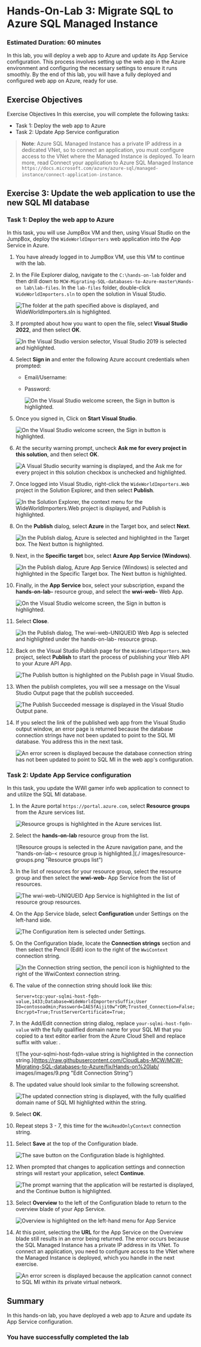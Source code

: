 # Hands-On-Lab 3: Migrate SQL to Azure SQL Managed Instance
### Estimated Duration: 60 minutes
In this lab, you will deploy a web app to Azure and update its App Service configuration. This process involves setting up the web app in the Azure environment and configuring the necessary settings to ensure it runs smoothly. By the end of this lab, you will have a fully deployed and configured web app on Azure, ready for use.

## Exercise Objectives

Exercise Objectives
In this exercise, you will complete the following tasks:

- Task 1: Deploy the web app to Azure
- Task 2: Update App Service configuration

> **Note**: Azure SQL Managed Instance has a private IP address in a dedicated VNet, so to connect an application, you must configure access to the VNet where the Managed Instance is deployed. To learn more, read Connect your application to Azure SQL Managed Instance `https://docs.microsoft.com/azure/azure-sql/managed-instance/connect-application-instance`.
## Exercise 3: Update the web application to use the new SQL MI database
### Task 1: Deploy the web app to Azure

In this task, you will use JumpBox VM and then, using Visual Studio on the JumpBox, deploy the `WideWorldImporters` web application into the App Service in Azure.

1. You have already logged in to JumpBox VM, use this VM to continue with the lab. 

1. In the File Explorer dialog, navigate to the `C:\hands-on-lab` folder and then drill down to `MCW-Migrating-SQL-databases-to-Azure-master\Hands-on lab\lab-files`. In the `lab-files` folder, double-click `WideWorldImporters.sln` to open the solution in Visual Studio.

   ![The folder at the path specified above is displayed, and WideWorldImporters.sln is highlighted.]( images/windows-explorer-lab-files-web-solution.png "Windows Explorer")

1. If prompted about how you want to open the file, select **Visual Studio 2022**, and then select **OK**.

    ![In the Visual Studio version selector, Visual Studio 2019 is selected and highlighted.]( images/datamod2.png "Visual Studio")

1. Select **Sign in** and enter the following Azure account credentials when prompted:
   
   * Email/Username: <inject key="AzureAdUserEmail"></inject>
   * Password: <inject key="AzureAdUserPassword"></inject>

        ![On the Visual Studio welcome screen, the Sign in button is highlighted.]( images/datamod3.png "Visual Studio")

1. Once you signed in, Click on **Start Visual Studio**.

    ![On the Visual Studio welcome screen, the Sign in button is highlighted.]( images/datamod4.png "Visual Studio")

1. At the security warning prompt, uncheck **Ask me for every project in this solution**, and then select **OK**.

    ![A Visual Studio security warning is displayed, and the Ask me for every project in this solution checkbox is unchecked and highlighted.]( images/visual-studio-security-warning.png "Visual Studio")

1. Once logged into Visual Studio, right-click the `WideWorldImporters.Web` project in the Solution Explorer, and then select **Publish**.

    ![In the Solution Explorer, the context menu for the WideWorldImporters.Web project is displayed, and Publish is highlighted.]( images/visual-studio-project-publish.png "Visual Studio")

1. On the **Publish** dialog, select **Azure** in the Target box, and select **Next**.

    ![In the Publish dialog, Azure is selected and highlighted in the Target box. The Next button is highlighted.]( images/updated15.png "Publish API App to Azure")

1. Next, in the **Specific target** box, select **Azure App Service (Windows)**.

    ![In the Publish dialog, Azure App Service (Windows) is selected and highlighted in the Specific Target box. The Next button is highlighted.]( images/datamod6.png "Publish API App to Azure")

1. Finally, in the **App Service** box, select your subscription, expand the **hands-on-lab-<inject key="Suffix" enableCopy="false"/>** resource group, and select the **wwi-web-<inject key="Suffix" enableCopy="false"/>** Web App.

    ![On the Visual Studio welcome screen, the Sign in button is highlighted.]( images/datamod7.png "Visual Studio")

1. Select **Close**.

    ![In the Publish dialog, The wwi-web-UNIQUEID Web App is selected and highlighted under the hands-on-lab- resource group.]( images/close.png "Publish API App to Azure")

1. Back on the Visual Studio Publish page for the `WideWorldImporters.Web` project, select **Publish** to start the process of publishing your Web API to your Azure API App.

    ![The Publish button is highlighted on the Publish page in Visual Studio.]( images/wwi-web-publish.png "Publish")

1. When the publish completes, you will see a message on the Visual Studio Output page that the publish succeeded.

    ![The Publish Succeeded message is displayed in the Visual Studio Output pane.]( images/visual-studio-output-publish-succeeded.png "Visual Studio")

2. If you select the link of the published web app from the Visual Studio output window, an error page is returned because the database connection strings have not been updated to point to the SQL MI database. You address this in the next task.

    ![An error screen is displayed because the database connection string has not been updated to point to SQL MI in the web app's configuration.]( images/web-app-error-screen.png "Web App error")

### Task 2: Update App Service configuration

In this task, you update the WWI gamer info web application to connect to and utilize the SQL MI database.

1. In the Azure portal `https://portal.azure.com`, select **Resource groups** from the Azure services list.

   ![Resource groups is highlighted in the Azure services list.]( images/datamod13.png "Azure services")

2. Select the **hands-on-lab<inject key="Resource Group Name" enableCopy="false"/>** resource group from the list.

   ![Resource groups is selected in the Azure navigation pane, and the "hands-on-lab-< resource group is highlighted.](./ images/resource-groups.png "Resource groups list")

3. In the list of resources for your resource group, select the **<inject key="Resource Group Name" enableCopy="false"/>** resource group and then select the **wwi-web-<inject key="Suffix" enableCopy="false"/>** App Service from the list of resources.

   ![The wwi-web-UNIQUEID App Service is highlighted in the list of resource group resources.]( images/datamod9.png "Resource group")

4. On the App Service blade, select **Configuration** under Settings on the left-hand side.

   ![The Configuration item is selected under Settings.]( images/app-service-configuration-menu.png "Configuration")

5. On the Configuration blade, locate the **Connection strings** section and then select the Pencil (Edit) icon to the right of the `WwiContext` connection string.

   ![In the Connection string section, the pencil icon is highlighted to the right of the WwiContext connection string.]( images/app-service-configuration-connection-strings.png "Connection Strings")

6. The value of the connection string should look like this:
    
    ``
    Server=tcp:your-sqlmi-host-fqdn-value,1433;Database=WideWorldImportersSuffix;User ID=contosoadmin;Password=IAE5fAijit0w^rDM;Trusted_Connection=False;Encrypt=True;TrustServerCertificate=True;
    ``

8. In the Add/Edit connection string dialog, replace `your-sqlmi-host-fqdn-value` with the fully qualified domain name for your SQL MI that you copied to a text editor earlier from the Azure Cloud Shell and replace suffix with value: <inject key="suffix" />.

   ![The your-sqlmi-host-fqdn-value string is highlighted in the connection string.](https://raw.githubusercontent.com/CloudLabs-MCW/MCW-Migrating-SQL-databases-to-Azure/fix/Hands-on%20lab/ images/images/9.png "Edit Connection String")

9. The updated value should look similar to the following screenshot.

   ![The updated connection string is displayed, with the fully qualified domain name of SQL MI highlighted within the string.]( images/app-service-configuration-edit-conn-string-value.png "Connection string value")

10. Select **OK**.

11. Repeat steps 3 - 7, this time for the `WwiReadOnlyContext` connection string.

12. Select **Save** at the top of the Configuration blade.

    ![The save button on the Configuration blade is highlighted.]( images/app-service-configuration-save.png "Save")

13. When prompted that changes to application settings and connection strings will restart your application, select **Continue**.

    ![The prompt warning that the application will be restarted is displayed, and the Continue button is highlighted.]( images/app-service-restart.png "Restart prompt")

14. Select **Overview** to the left of the Configuration blade to return to the overview blade of your App Service.

    ![Overview is highlighted on the left-hand menu for App Service]( images/app-service-overview-menu-item.png "Overview menu item")

15. At this point, selecting the **URL** for the App Service on the Overview blade still results in an error being returned. The error occurs because the SQL Managed Instance has a private IP address in its VNet. To connect an application, you need to configure access to the VNet where the Managed Instance is deployed, which you handle in the next exercise.

    ![An error screen is displayed because the application cannot connect to SQL MI within its private virtual network.]( images/web-app-error-screen.png "Web App error")

## Summary

In this hands-on lab, you have deployed a web app to Azure and update its App Service configuration.

### You have successfully completed the lab


